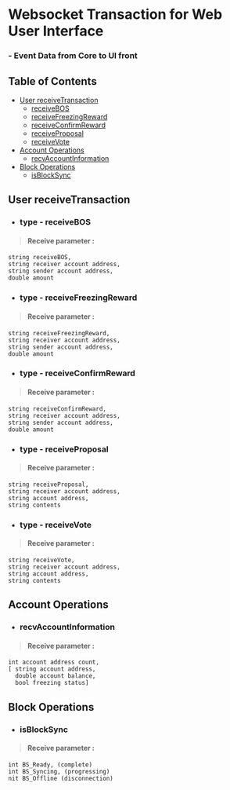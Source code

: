 # Websocket Transaction for Web User Interface 
### - Event Data from Core to UI front

## Table of Contents

  - [User receiveTransaction](#user-receivetransaction)
    - [receiveBOS](#type---receivebos)
    - [receiveFreezingReward](#type---receivefreezingreward)
    - [receiveConfirmReward](#type---receiveconfirmreward)
    - [receiveProposal](#type---receiveproposal)
    - [receiveVote](#type---receivevote)
  - [Account Operations](#account-operations)
    - [recvAccountInformation](#recvaccountinformation)
 - [Block Operations](#block-operations)
    - [isBlockSync](#isblocksync)

## User receiveTransaction

- ### type - receiveBOS

>#### Receive parameter :
```
string receiveBOS, 
string receiver account address, 
string sender account address, 
double amount
```

- ### type - receiveFreezingReward

>#### Receive parameter :
```
string receiveFreezingReward, 
string receiver account address, 
string sender account address, 
double amount
```

- ### type - receiveConfirmReward

>#### Receive parameter :
```
string receiveConfirmReward, 
string receiver account address, 
string sender account address, 
double amount
```

- ### type - receiveProposal

>#### Receive parameter :
```
string receiveProposal,
string receiver account address, 
string account address, 
string contents
```

- ### type - receiveVote

>#### Receive parameter :
```
string receiveVote,
string receiver account address, 
string account address, 
string contents
```

## Account Operations

- ### recvAccountInformation

>#### Receive parameter :
```
int account address count,
[ string account address, 
  double account balance, 
  bool freezing status]
```

## Block Operations

- ### isBlockSync

>#### Receive parameter :
```
int BS_Ready, (complete)
int BS_Syncing, (progressing)
nit BS_Offline (disconnection)
```

